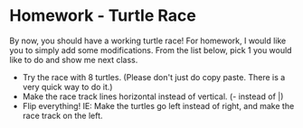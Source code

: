 # Homework - Turtle Race
By now, you should have a working turtle race! For homework, I would like you to simply add some modifications. From the list below, pick 1 you would like to do and show me next class.
- Try the race with 8 turtles. (Please don't just do copy paste. There is a very quick way to do it.)
- Make the race track lines horizontal instead of vertical. (- instead of |)
- Flip everything! IE: Make the turtles go left instead of right, and make the race track on the left.
